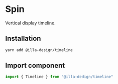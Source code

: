 # Spin

Vertical display timeline.

## Installation

```bash
yarn add @illa-design/timeline
```

## Import component

```jsx
import { Timeline } from "@illa-dedign/timeline"
```

